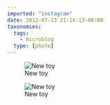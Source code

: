 ```yaml
---
imported: "instagram"
date: 2012-07-13 21:14:13-08:00
taxonomies:
  tags:
    - microblog
  type: [photo]
---
```

<figure>
  <img src="/media/images/photos/2012/07/1ef4919dea3c535f913d135f4b591735.jpg" title="New toy"/>
  <figcaption>New toy</figcaption>
</figure>

<figure>
  <img src="/media/images/photos/2012/07/039a5e6cced56e1f4cd5da75800978af.jpg" title="New toy"/>
  <figcaption>New toy</figcaption>
</figure>

